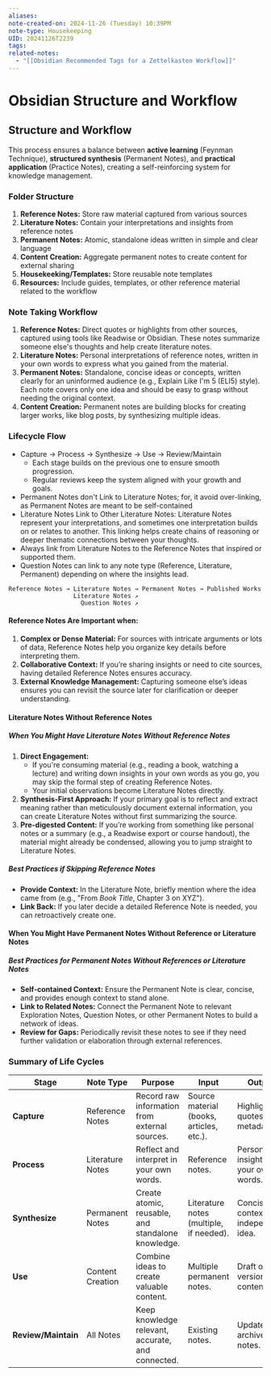 ```yaml
---
aliases: 
note-created-on: 2024-11-26 (Tuesday) 10:39PM
note-type: Housekeeping
UID: 20241126T2239
tags: 
related-notes:
  - "[[Obsidian Recommended Tags for a Zettelkasten Workflow]]"
---
```

# Obsidian Structure and Workflow

## Structure and Workflow

This process ensures a balance between **active learning** (Feynman Technique), **structured synthesis** (Permanent Notes), and **practical application** (Practice Notes), creating a self-reinforcing system for knowledge management.

### Folder Structure

1. **Reference Notes:** Store raw material captured from various sources
2. **Literature Notes:** Contain your interpretations and insights from reference notes
3. **Permanent Notes:** Atomic, standalone ideas written in simple and clear language
4. **Content Creation:** Aggregate permanent notes to create content for external sharing
5. **Housekeeking/Templates:** Store reusable note templates
6. **Resources:** Include guides, templates, or other reference material related to the workflow

### Note Taking Workflow

1. **Reference Notes:** Direct quotes or highlights from other sources, captured using tools like Readwise or Obsidian. These notes summarize someone else's thoughts and help create literature notes.
2. **Literature Notes:** Personal interpretations of reference notes, written in your own words to express what you gained from the material.
3. **Permanent Notes:** Standalone, concise ideas or concepts, written clearly for an uninformed audience (e.g., Explain Like I'm 5 (ELI5) style). Each note covers only one idea and should be easy to grasp without needing the original context.
4. **Content Creation:** Permanent notes are building blocks for creating larger works, like blog posts, by synthesizing multiple ideas.

### Lifecycle Flow

- Capture → Process → Synthesize → Use → Review/Maintain
  - Each stage builds on the previous one to ensure smooth progression.
  - Regular reviews keep the system aligned with your growth and goals.
- Permanent Notes don't Link to Literature Notes; for, it avoid over-linking, as Permanent Notes are meant to be self-contained
- Literature Notes Link to Other Literature Notes: Literature Notes represent your interpretations, and sometimes one interpretation builds on or relates to another. This linking helps create chains of reasoning or deeper thematic connections between your thoughts.
- Always link from Literature Notes to the Reference Notes that inspired or supported them.
- Question Notes can link to any note type (Reference, Literature, Permanent) depending on where the insights lead.

```plaintext
Reference Notes → Literature Notes → Permanent Notes → Published Works
                  Literature Notes ↗
                    Question Notes ↗
```

#### Reference Notes Are Important when:

1. **Complex or Dense Material:** For sources with intricate arguments or lots of data, Reference Notes help you organize key details before interpreting them.
2. **Collaborative Context:** If you’re sharing insights or need to cite sources, having detailed Reference Notes ensures accuracy.
3. **External Knowledge Management:** Capturing someone else’s ideas ensures you can revisit the source later for clarification or deeper understanding.

#### Literature Notes Without Reference Notes

##### When You Might Have Literature Notes Without Reference Notes

1. **Direct Engagement:**
   - If you're consuming material (e.g., reading a book, watching a lecture) and writing down insights in your own words as you go, you may skip the formal step of creating Reference Notes.
   - Your initial observations become Literature Notes directly.
2. **Synthesis-First Approach:** If your primary goal is to reflect and extract meaning rather than meticulously document external information, you can create Literature Notes without first summarizing the source.
3. **Pre-digested Content:** If you’re working from something like personal notes or a summary (e.g., a Readwise export or course handout), the material might already be condensed, allowing you to jump straight to Literature Notes.

##### Best Practices if Skipping Reference Notes

- **Provide Context:** In the Literature Note, briefly mention where the idea came from (e.g., "From _Book Title_, Chapter 3 on XYZ").
- **Link Back:** If you later decide a detailed Reference Note is needed, you can retroactively create one.

#### When You Might Have Permanent Notes Without Reference or Literature Notes

##### Best Practices for Permanent Notes Without References or Literature Notes

- **Self-contained Context:** Ensure the Permanent Note is clear, concise, and provides enough context to stand alone.
- **Link to Related Notes:** Connect the Permanent Note to relevant Exploration Notes, Question Notes, or other Permanent Notes to build a network of ideas.
- **Review for Gaps:** Periodically revisit these notes to see if they need further validation or elaboration through external references.

### **Summary of Life Cycles**

| **Stage**           | **Note Type**    | **Purpose**                                        | **Input**                                | **Output**                           | **Next Step**                          |
| ------------------- | ---------------- | -------------------------------------------------- | ---------------------------------------- | ------------------------------------ | -------------------------------------- |
| **Capture**         | Reference Notes  | Record raw information from external sources.      | Source material (books, articles, etc.). | Highlights, quotes, and metadata.    | Process into **Literature Notes**.     |
| **Process**         | Literature Notes | Reflect and interpret in your own words.           | Reference notes.                         | Personal insights in your own words. | Synthesize into **Permanent Notes**.   |
| **Synthesize**      | Permanent Notes  | Create atomic, reusable, and standalone knowledge. | Literature notes (multiple, if needed).  | Concise, context-independent idea.   | Link related notes and use in content. |
| **Use**             | Content Creation | Combine ideas to create valuable content.          | Multiple permanent notes.                | Draft or final version of content.   | Publish or share the content.          |
| **Review/Maintain** | All Notes        | Keep knowledge relevant, accurate, and connected.  | Existing notes.                          | Updated or archived notes.           | Restart workflow or refine further.    |
